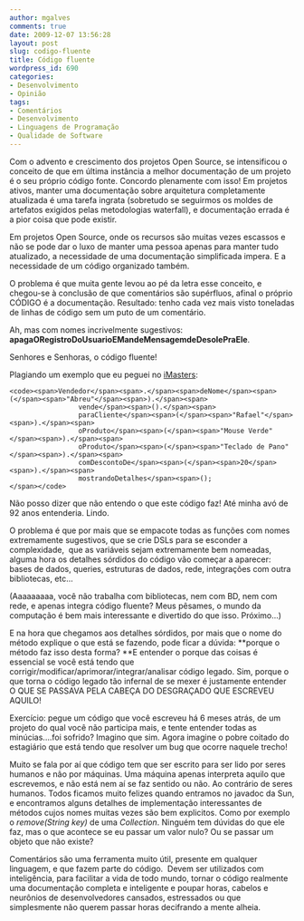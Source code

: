 ```yaml
---
author: mgalves
comments: true
date: 2009-12-07 13:56:28
layout: post
slug: codigo-fluente
title: Código fluente
wordpress_id: 690
categories:
- Desenvolvimento
- Opinião
tags:
- Comentários
- Desenvolvimento
- Linguagens de Programação
- Qualidade de Software
---
```


Com o advento e crescimento dos projetos Open Source, se intensificou o conceito de que em última instância a melhor documentação de um projeto é o seu próprio código fonte. Concordo plenamente com isso! Em projetos ativos, manter uma documentação sobre arquitetura completamente atualizada é uma tarefa ingrata (sobretudo se seguirmos os moldes de artefatos exigidos pelas metodologias waterfall), e documentação errada é a pior coisa que pode existir.

Em projetos Open Source, onde os recursos são muitas vezes escassos e não se pode dar o luxo de manter uma pessoa apenas para manter tudo atualizado, a necessidade de uma documentação simplificada impera. E a necessidade de um código organizado também.

O problema é que muita gente levou ao pé da letra esse conceito, e chegou-se à conclusão de que comentários são supérfluos, afinal o próprio CÓDIGO é a documentação. Resultado: tenho cada vez mais visto toneladas de linhas de código sem um puto de um comentário.

Ah, mas com nomes incrivelmente sugestivos: **apagaORegistroDoUsuarioEMandeMensagemdeDesolePraEle**.

Senhores e Senhoras, o código fluente!

Plagiando um exemplo que eu peguei no [iMasters](http://imasters.uol.com.br/artigo/15134/java/a_importancia_do_codigo_fluente_em_java/):

    
    <code><span>Vendedor</span><span>.</span><span>deNome</span><span>(</span><span>"Abreu"</span><span>).</span><span>
                     vende</span><span>().</span><span>
                     paraCliente</span><span>(</span><span>"Rafael"</span><span>).</span><span>
                     oProduto</span><span>(</span><span>"Mouse Verde"</span><span>).</span><span>
                     oProduto</span><span>(</span><span>"Teclado de Pano"</span><span>).</span><span>
                     comDescontoDe</span><span>(</span><span>20</span><span>).</span><span>
                     mostrandoDetalhes</span><span>();
    </span></code>


Não posso dizer que não entendo o que este código faz! Até minha avó de 92 anos entenderia. Lindo.

O problema é que por mais que se empacote todas as funções com nomes extremamente sugestivos, que se crie DSLs para se esconder a complexidade,  que as variáveis sejam extremamente bem nomeadas, alguma hora os detalhes sórdidos do código vão começar a aparecer: bases de dados, queries, estruturas de dados, rede, integrações com outra bibliotecas, etc...

(Aaaaaaaaa, você não trabalha com bibliotecas, nem com BD, nem com rede, e apenas integra código fluente? Meus pêsames, o mundo da computação é bem mais interessante e divertido do que isso. Próximo...)

E na hora que chegamos aos detalhes sórdidos, por mais que o nome do método explique o que está se fazendo, pode ficar a dúvida: **porque o método faz isso desta forma? **E entender o porque das coisas é essencial se você está tendo que corrigir/modificar/aprimorar/integrar/analisar código legado. Sim, porque o que torna o código legado tão infernal de se mexer é justamente entender O QUE SE PASSAVA PELA CABEÇA DO DESGRAÇADO QUE ESCREVEU AQUILO!

Exercício: pegue um código que você escreveu há 6 meses atrás, de um projeto do qual você não participa mais, e tente entender todas as minúcias....foi sofrido? Imagino que sim. Agora imagine o pobre coitado do estagiário que está tendo que resolver um bug que ocorre naquele trecho!

Muito se fala por aí que código tem que ser escrito para ser lido por seres humanos e não por máquinas. Uma máquina apenas interpreta aquilo que escrevemos, e não está nem aí se faz sentido ou não. Ao contrário de seres humanos. Todos ficamos muito felizes quando entramos no javadoc da Sun, e encontramos alguns detalhes de implementação interessantes de métodos cujos nomes muitas vezes são bem explicitos. Como por exemplo o _remove(String key)_ de uma _Collection_. Ninguém tem dúvidas do que ele faz, mas o que acontece se eu passar um valor nulo? Ou se passar um objeto que não existe?

Comentários são uma ferramenta muito útil, presente em qualquer linguagem, e que fazem parte do código.  Devem ser utilizados com inteligência, para facilitar a vida de todo mundo, tornar o código realmente uma documentação completa e inteligente e poupar horas, cabelos e neurônios de desenvolvedores cansados, estressados ou que simplesmente não querem passar horas decifrando a mente alheia.
